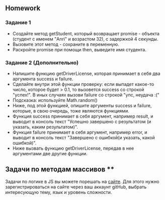 ##  Homework

### Задание 1

- Создайте метод getStudent, который возвращает promise - объекта (студент с именем "Anri" и возрастом 32), c задержкой 4 секунды.
- Вызовите этот метод - сохраните в переменную.
- Раскройте promise при помощи then, выведите имя студента.


### Задание 2 (Дополнительно)
- Напишите функцию getDriverLicense, которая принимает в себя два аргумента success и failure.
- Сделайте внутри этой функции проверку: если выпадет какое-то число, которое будет > 0.1, то вызовется success со строкой "успех!". В иных случаях вызови failure со строкой "упс, неудача :("
- Подсказка: используйте Math.random()
- Ниже, под этой функцией, опишите аргументы success и failure, которые, в свою очередь, тоже являются функциями.
- Функция success принимает в себя аргумент, например result, и выводит в консоль текст "Успешно завершено с результатом (и указать, каким результатом)".
- Функция failure принимает в себя аргумент, например error, и выводит в консоль текст "Завершено с ошибкой(и указать, какой ошибкой)".
- Ниже вызвать функцию getDriverLicense, передав в нее аргументами две другие функции.


## Задачи по методам массивов **
Задачи по логике в JS вы можете порешать на [сайте](https://www.codewars.com/).
Для этого нужно зарегистрироваться на сайте через ваш аккаунт gitHub, выбрать интересующую тему, язык и уровень сложности.
